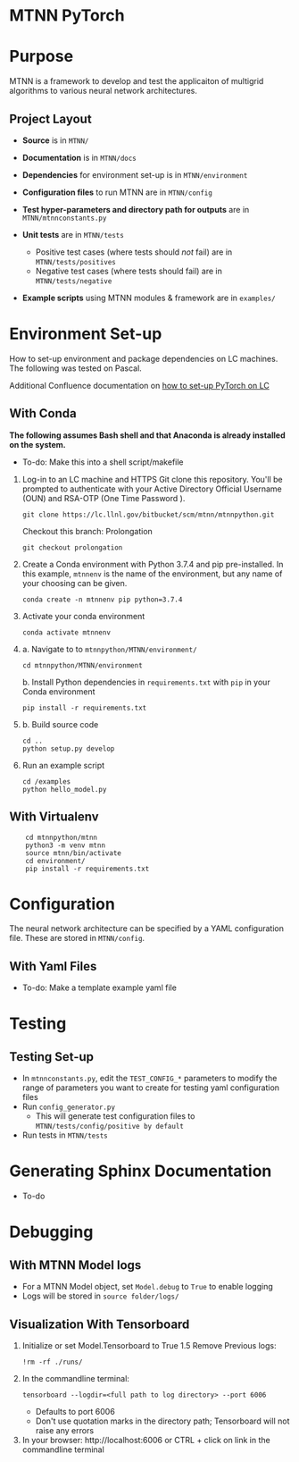 MTNN PyTorch 
==============================================
# Purpose 
MTNN is a framework to develop and test the applicaiton of multigrid algorithms to various neural network architectures. 

## Project Layout

* **Source** is in `MTNN/`
* **Documentation** is in `MTNN/docs`
* **Dependencies** for environment set-up is in `MTNN/environment`
* **Configuration files** to run MTNN are in `MTNN/config`
  
* **Test hyper-parameters and directory path for outputs** are in `MTNN/mtnnconstants.py`
* **Unit tests** are in `MTNN/tests`
    * Positive test cases (where tests should *not* fail) are in `MTNN/tests/positives`
    * Negative test cases (where tests should fail) are in `MTNN/tests/negative`
* **Example scripts** using MTNN modules & framework are in `examples/`



# Environment Set-up
How to set-up environment and package dependencies on LC machines.
The following was tested on Pascal. 

Additional Confluence documentation on [how to set-up PyTorch on LC](https://lc.llnl.gov/confluence/display/LC/PyTorch+in+LC)

## With Conda 
**The following assumes Bash shell and that Anaconda is already installed on the system.** 
* To-do: Make this into a shell script/makefile

1. Log-in to an LC machine and HTTPS Git clone this repository. You'll be prompted to authenticate with your Active Directory Official Username (OUN) and RSA-OTP (One Time Password ).
    ```
    git clone https://lc.llnl.gov/bitbucket/scm/mtnn/mtnnpython.git
    ```
    
    Checkout this branch: Prolongation 

    ```
    git checkout prolongation
    ```

2. Create a Conda environment with  Python 3.7.4 and pip pre-installed.  In this example, `mtnnenv` is the name of the environment, but any name of your choosing can be given. 
    ```
    conda create -n mtnnenv pip python=3.7.4
    ```
3. Activate your conda environment 
    ```
    conda activate mtnnenv
    ```


4. a. Navigate to to `mtnnpython/MTNN/environment/` 
    ```
    cd mtnnpython/MTNN/environment
    ```
    b. Install Python dependencies in `requirements.txt` with `pip` in your Conda environment

    ```
    pip install -r requirements.txt
    ```

5. b. Build source code 
    ```
    cd ..
    python setup.py develop
    ```

6. Run an example script
    ```
    cd /examples
    python hello_model.py
    ```
## With Virtualenv
```
    cd mtnnpython/mtnn
    python3 -m venv mtnn
    source mtnn/bin/activate
    cd environment/
    pip install -r requirements.txt
```


# Configuration 
The neural network architecture can be specified by a YAML configuration file. These are stored in `MTNN/config`.

## With Yaml Files
   * To-do: Make a template example yaml file


# Testing
## Testing Set-up
* In `mtnnconstants.py`, edit the `TEST_CONFIG_*` parameters to modify the range of parameters you want to
 create for testing yaml configuration files
* Run `config_generator.py`
    * This will generate test configuration files to `MTNN/tests/config/positive by default`
* Run tests in `MTNN/tests`

# Generating  Sphinx Documentation 
 * To-do

# Debugging 
## With MTNN Model logs
* For a MTNN Model object, set `Model.debug` to `True` to enable logging
* Logs will be stored in  `source folder/logs/`

## Visualization With  Tensorboard
1. Initialize or set Model.Tensorboard to True
1.5 Remove Previous logs:
    ```
    !rm -rf ./runs/
    ```
2. In the commandline terminal:
    ```
    tensorboard --logdir=<full path to log directory> --port 6006
    ```
    * Defaults to port 6006
    * Don't use quotation marks in the directory path; Tensorboard will not raise any errors
3. In your browser:  http://localhost:6006 or CTRL + click on link in the commandline terminal


